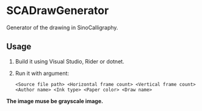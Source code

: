 # SCADrawGenerator
Generator of the drawing in SinoCalligraphy.  

## Usage

1. Build it using Visual Studio, Rider or dotnet.  

2. Run it with argument:  

   `<Source file path> <Horizontal frame count> <Vertical frame count> <Author name> <Ink type> <Paper color> <Draw name>`  

**The image muse be grayscale image.**
